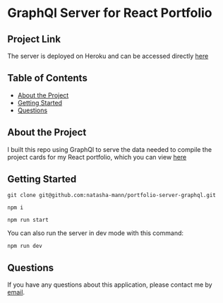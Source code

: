 <h1>GraphQl Server for React Portfolio</h1>

<h2>Project Link</h2>

The server is deployed on Heroku and can be accessed directly [here](https://thawing-hollows-71748.herokuapp.com/)

<h2> Table of Contents </h2>

- [About the Project](#about-the-project)
- [Getting Started](#getting-started)
- [Questions](#questions)

## About the Project

I built this repo using GraphQl to serve the data needed to compile the project cards for my React portfolio, which you can view [here](https://natasha-mann.github.io/portfolio-react/)

## Getting Started

```
git clone git@github.com:natasha-mann/portfolio-server-graphql.git

npm i

npm run start
```

You can also run the server in dev mode with this command:

```
npm run dev
```

## Questions

If you have any questions about this application, please contact me by [email](mailto:natasha.s.mann@gmail.com).
